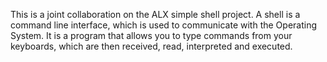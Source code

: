 This is a joint collaboration on the ALX simple shell project. A shell is a command line interface, which is used to communicate with the Operating System. It is a program that allows you to type commands from your keyboards, which are then received, read, interpreted and executed.
